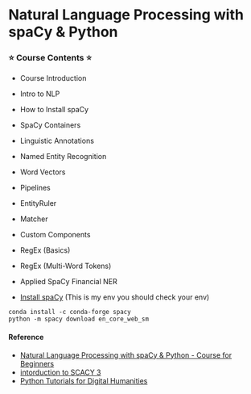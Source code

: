 # **Natural Language Processing with spaCy & Python**

### **⭐️ Course Contents ⭐️**
- Course Introduction
- Intro to NLP
- How to Install spaCy
- SpaCy Containers
- Linguistic Annotations
- Named Entity Recognition
- Word Vectors
- Pipelines
- EntityRuler
- Matcher
- Custom Components
- RegEx (Basics)
- RegEx (Multi-Word Tokens)
- Applied SpaCy Financial NER




- [Install spaCy](https://spacy.io/)
(This is my env you should check your env)
```
conda install -c conda-forge spacy
python -m spacy download en_core_web_sm
```

#### Reference
- [Natural Language Processing with spaCy & Python - Course for Beginners](https://www.youtube.com/watch?v=dIUTsFT2MeQ)
- [intorduction to SCACY 3](https://spacy.pythonhumanities.com/intro.html)
- [Python Tutorials for Digital Humanities](https://www.youtube.com/@python-programming/playlists)
